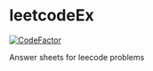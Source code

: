# leetcodeEx
[![CodeFactor](https://www.codefactor.io/repository/github/coda1997/leetcodeex/badge/master)](https://www.codefactor.io/repository/github/coda1997/leetcodeex/overview/master)

Answer sheets for leecode problems

